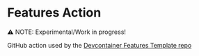 # Features Action

⚠️ NOTE: Experimental/Work in progress!

GitHub action used by the [Devcontainer Features Template repo](https://github.com/joshspicer/devcontainer-features-template)

